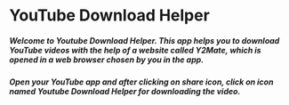 # YouTube Download Helper
##### Welcome to Youtube Download Helper. This app helps you to download YouTube videos with the help of a website called Y2Mate, which is opened in a web browser chosen by you in the app. 
##### Open your YouTube app and after clicking on share icon, click on icon named Youtube Download Helper for downloading the video.

